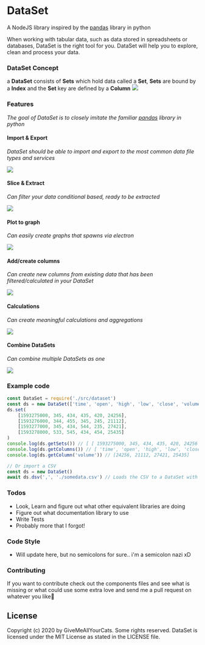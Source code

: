 # DataSet

A NodeJS library inspired by the [pandas](https://pandas.pydata.org/docs/getting_started/index.html) library in python

When working with tabular data, such as data stored in spreadsheets or databases, DataSet is the right tool for you. DataSet will help you to explore, clean and process your data.

### DataSet Concept

a **DataSet** consists of **Sets** which hold data called a **Set**, **Sets** are bound by a **Index** and the **Set** key are defined by a **Column**
![](https://i.imgur.com/B2uK2Oj.png)

### Features

_The goal of DataSet is to closely imitate the familiar [pandas](https://pandas.pydata.org/docs/getting_started/index.html) library in python_

#### Import & Export

_DataSet should be able to import and export to the most common data file types and services_

![](https://i.imgur.com/9I7Zn6M.png)

#### Slice & Extract

_Can filter your data conditional based, ready to be extracted_

![](https://i.imgur.com/zTaPV2E.png)

#### Plot to graph

_Can easily create graphs that spawns via electron_

![](https://i.imgur.com/PHBpIgf.png)

#### Add/create columns

_Can create new columns from existing data that has been filtered/calculated in your DataSet_

![](https://i.imgur.com/WtD7XA4.png)

#### Calculations

_Can create meaningful calculations and aggregations_

![](https://i.imgur.com/I4jFcDu.png)

#### Combine DataSets

_Can combine multiple DataSets as one_

![](https://i.imgur.com/oY2ks3E.png)

### Example code

```js
const DataSet = require('./src/dataset')
const ds = new DataSet(['time', 'open', 'high', 'low', 'close', 'volume'])
ds.set(
	[1593275000, 345, 434, 435, 420, 24256],
	[1593276000, 344, 455, 345, 245, 21112],
	[1593277000, 345, 434, 544, 235, 27421],
	[1593278000, 533, 545, 434, 454, 25435]
)
console.log(ds.getSets()) // [ [ 1593275000, 345, 434, 435, 420, 24256 ] ]
console.log(ds.getColumns()) // [ 'time', 'open', 'high', 'low', 'close', 'volume' ]
console.log(ds.getColumn('volume')) // [24256, 21112, 27421, 25435]

// Or import a CSV
const ds = new DataSet()
await ds.dsv(',', './somedata.csv') // Loads the CSV to a DataSet with a , as delimiter
```

### Todos

- Look, Learn and figure out what other equivalent libraries are doing
- Figure out what documentation library to use
- Write Tests
- Probably more that I forgot!

### Code Style

- Will update here, but no semicolons for sure.. i'm a semicolon nazi xD

### Contributing

If you want to contribute check out the components files and see what is missing or what could use some extra love and send me a pull request on whatever you like💖

## License

Copyright (c) 2020 by GiveMeAllYourCats. Some rights reserved.
DataSet is licensed under the MIT License as stated in the LICENSE file.
